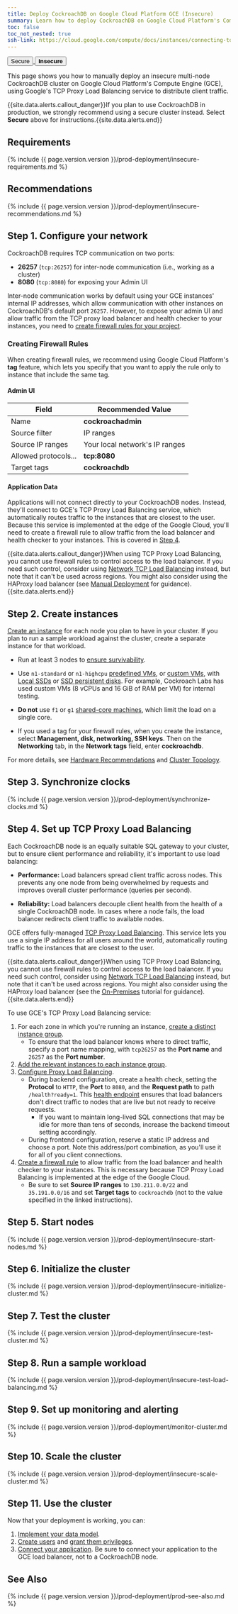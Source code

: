 ```yaml
---
title: Deploy CockroachDB on Google Cloud Platform GCE (Insecure)
summary: Learn how to deploy CockroachDB on Google Cloud Platform's Compute Engine.
toc: false
toc_not_nested: true
ssh-link: https://cloud.google.com/compute/docs/instances/connecting-to-instance
---
```


<div class="filters filters-big clearfix">
  <a href="deploy-cockroachdb-on-google-cloud-platform.html"><button class="filter-button">Secure</button>
  <button class="filter-button current"><strong>Insecure</strong></button></a>
</div>

This page shows you how to manually deploy an insecure multi-node CockroachDB cluster on Google Cloud Platform's Compute Engine (GCE), using Google's TCP Proxy Load Balancing service to distribute client traffic.

{{site.data.alerts.callout_danger}}If you plan to use CockroachDB in production, we strongly recommend using a secure cluster instead. Select <strong>Secure</strong> above for instructions.{{site.data.alerts.end}}

<div id="toc"></div>

## Requirements

{% include {{ page.version.version }}/prod-deployment/insecure-requirements.md %}

## Recommendations

{% include {{ page.version.version }}/prod-deployment/insecure-recommendations.md %}

## Step 1. Configure your network

CockroachDB requires TCP communication on two ports:

- **26257** (`tcp:26257`) for inter-node communication (i.e., working as a cluster)
- **8080** (`tcp:8080`) for exposing your Admin UI

Inter-node communication works by default using your GCE instances' internal IP addresses, which allow communication with other instances on CockroachDB's default port `26257`. However, to expose your admin UI and allow traffic from the TCP proxy load balancer and health checker to your instances, you need to [create firewall rules for your project](https://cloud.google.com/compute/docs/vpc/firewalls).

### Creating Firewall Rules

When creating firewall rules, we recommend using Google Cloud Platform's **tag** feature, which lets you specify that you want to apply the rule only to instance that include the same tag.

#### Admin UI

| Field | Recommended Value |
|-------|-------------------|
| Name | **cockroachadmin** |
| Source filter | IP ranges |
| Source IP ranges | Your local network's IP ranges |
| Allowed protocols... | **tcp:8080** |
| Target tags | **cockroachdb** |

#### Application Data

Applications will not connect directly to your CockroachDB nodes. Instead, they'll connect to GCE's TCP Proxy Load Balancing service, which automatically routes traffic to the instances that are closest to the user. Because this service is implemented at the edge of the Google Cloud, you'll need to create a firewall rule to allow traffic from the load balancer and health checker to your instances. This is covered in [Step 4](#step-4-set-up-tcp-proxy-load-balancing).

{{site.data.alerts.callout_danger}}When using TCP Proxy Load Balancing, you cannot use firewall rules to control access to the load balancer. If you need such control, consider using <a href="https://cloud.google.com/compute/docs/load-balancing/network/">Network TCP Load Balancing</a> instead, but note that it can't be used across regions. You might also consider using the HAProxy load balancer (see <a href="manual-deployment-insecure.html">Manual Deployment</a> for guidance).{{site.data.alerts.end}}

## Step 2. Create instances

[Create an instance](https://cloud.google.com/compute/docs/instances/create-start-instance) for each node you plan to have in your cluster. If you plan to run a sample workload against the cluster, create a separate instance for that workload.

- Run at least 3 nodes to [ensure survivability](recommended-production-settings.html#cluster-topology).

- Use `n1-standard` or `n1-highcpu` [predefined VMs](https://cloud.google.com/compute/pricing#predefined_machine_types), or [custom VMs](https://cloud.google.com/compute/pricing#custommachinetypepricing), with [Local SSDs](https://cloud.google.com/compute/docs/disks/#localssds) or [SSD persistent disks](https://cloud.google.com/compute/docs/disks/#pdspecs). For example, Cockroach Labs has used custom VMs (8 vCPUs and 16 GiB of RAM per VM) for internal testing.

- **Do not** use `f1` or `g1` [shared-core machines](https://cloud.google.com/compute/docs/machine-types#sharedcore), which limit the load on a single core.

- If you used a tag for your firewall rules, when you create the instance, select **Management, disk, networking, SSH keys**. Then on the **Networking** tab, in the **Network tags** field, enter **cockroachdb**.

For more details, see [Hardware Recommendations](recommended-production-settings.html#hardware) and [Cluster Topology](recommended-production-settings.html#cluster-topology).

## Step 3. Synchronize clocks

{% include {{ page.version.version }}/prod-deployment/synchronize-clocks.md %}

## Step 4. Set up TCP Proxy Load Balancing

Each CockroachDB node is an equally suitable SQL gateway to your cluster, but to ensure client performance and reliability, it's important to use load balancing:

- **Performance:** Load balancers spread client traffic across nodes. This prevents any one node from being overwhelmed by requests and improves overall cluster performance (queries per second).

- **Reliability:** Load balancers decouple client health from the health of a single CockroachDB node. In cases where a node fails, the load balancer redirects client traffic to available nodes.

GCE offers fully-managed [TCP Proxy Load Balancing](https://cloud.google.com/load-balancing/docs/tcp/). This service lets you use a single IP address for all users around the world, automatically routing traffic to the instances that are closest to the user.

{{site.data.alerts.callout_danger}}When using TCP Proxy Load Balancing, you cannot use firewall rules to control access to the load balancer. If you need such control, consider using <a href="https://cloud.google.com/compute/docs/load-balancing/network/">Network TCP Load Balancing</a> instead, but note that it can't be used across regions. You might also consider using the HAProxy load balancer (see the <a href="deploy-cockroachdb-on-premises-insecure.html">On-Premises</a> tutorial for guidance).{{site.data.alerts.end}}

To use GCE's TCP Proxy Load Balancing service:

1. For each zone in which you're running an instance, [create a distinct instance group](https://cloud.google.com/compute/docs/instance-groups/creating-groups-of-unmanaged-instances).
    - To ensure that the load balancer knows where to direct traffic, specify a port name mapping, with `tcp26257` as the **Port name** and `26257` as the **Port number**.
2. [Add the relevant instances to each instance group](https://cloud.google.com/compute/docs/instance-groups/creating-groups-of-unmanaged-instances#addinstances).
3. [Configure Proxy Load Balancing](https://cloud.google.com/load-balancing/docs/tcp/setting-up-tcp#configure_load_balancer).
    - During backend configuration, create a health check, setting the **Protocol** to `HTTP`, the **Port** to `8080`, and the **Request path** to path `/health?ready=1`. This [health endpoint](monitoring-and-alerting.html#health-ready-1) ensures that load balancers don't direct traffic to nodes that are live but not ready to receive requests.
        - If you want to maintain long-lived SQL connections that may be idle for more than tens of seconds, increase the backend timeout setting accordingly.
    - During frontend configuration, reserve a static IP address and choose a port. Note this address/port combination, as you'll use it for all of you client connections.
4. [Create a firewall rule](https://cloud.google.com/load-balancing/docs/tcp/setting-up-tcp#config-hc-firewall) to allow traffic from the load balancer and health checker to your instances. This is necessary because TCP Proxy Load Balancing is implemented at the edge of the Google Cloud.
    - Be sure to set **Source IP ranges** to `130.211.0.0/22` and `35.191.0.0/16` and set **Target tags** to `cockroachdb` (not to the value specified in the linked instructions).

## Step 5. Start nodes

{% include {{ page.version.version }}/prod-deployment/insecure-start-nodes.md %}

## Step 6. Initialize the cluster

{% include {{ page.version.version }}/prod-deployment/insecure-initialize-cluster.md %}

## Step 7. Test the cluster

{% include {{ page.version.version }}/prod-deployment/insecure-test-cluster.md %}

## Step 8. Run a sample workload

{% include {{ page.version.version }}/prod-deployment/insecure-test-load-balancing.md %}

## Step 9. Set up monitoring and alerting

{% include {{ page.version.version }}/prod-deployment/monitor-cluster.md %}

## Step 10. Scale the cluster

{% include {{ page.version.version }}/prod-deployment/insecure-scale-cluster.md %}

## Step 11. Use the cluster

Now that your deployment is working, you can:

1. [Implement your data model](sql-statements.html).
2. [Create users](create-and-manage-users.html) and [grant them privileges](grant.html).
3. [Connect your application](install-client-drivers.html). Be sure to connect your application to the GCE load balancer, not to a CockroachDB node.

## See Also

{% include {{ page.version.version }}/prod-deployment/prod-see-also.md %}

